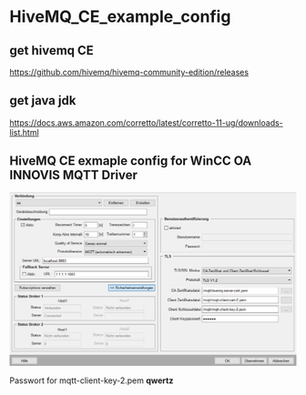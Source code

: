 # HiveMQ_CE_example_config

## get hivemq CE
https://github.com/hivemq/hivemq-community-edition/releases

## get java jdk
https://docs.aws.amazon.com/corretto/latest/corretto-11-ug/downloads-list.html

## HiveMQ CE exmaple config for WinCC OA INNOVIS MQTT Driver
![](https://raw.githubusercontent.com/innovis-kg/HiveMQ_CE_example_config/master/grafik.png)

Passwort for mqtt-client-key-2.pem **qwertz**
